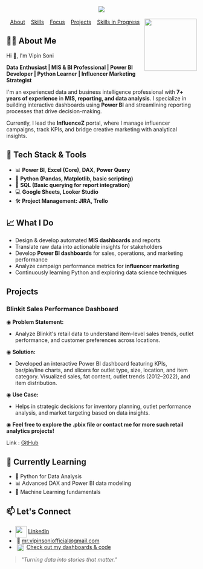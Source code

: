 <!--Image-->
<div align="center">
  <a href="https://github.com/VipinSoni-Git/" title="Welcome to Vipin's GitHub"><img src="https://github.com/user-attachments/assets/cf41c271-9de9-42c8-9f62-f57c4f88abf5"></a>
    <br><br>
</div>

<!--RESUME with DownloadButton-->
<a href="https://drive.google.com/file/d/1UotmXV9abEQW6C73ZBbS8JVlF3Zsr9fu/view?usp=drive_link" title="Resume">
 <img src="https://github.com/user-attachments/assets/c2bb4e3b-3ba6-40d1-957a-80bf5b3e498a" width=138 align="right"/>
</a>

<!--Anchor Menu-->
<div align="center">
  <a href="#-about-me">About</a>&nbsp;&nbsp;&nbsp;
  <a href="#-tech-stack--tools">Skills</a>&nbsp;&nbsp;&nbsp;
  <a href="#-what-i-do">Focus</a>&nbsp;&nbsp;&nbsp;
  <a href="#projects">Projects</a>&nbsp;&nbsp;&nbsp;
  <a href="#-currently-learning">Skills in Progress</a>
</div>
 
 
## 👨‍💻 About Me

Hi 👋, I'm Vipin Soni

**Data Enthusiast | MIS & BI Professional | Power BI Developer | Python Learner | Influencer Marketing Strategist**

I'm an experienced data and business intelligence professional with **7+ years of experience** in **MIS, reporting, and data analysis**. I specialize in building interactive dashboards using **Power BI** and streamlining reporting processes that drive decision-making.

Currently, I lead the **InfluenceZ** portal, where I manage influencer campaigns, track KPIs, and bridge creative marketing with analytical insights.

## 🚀 Tech Stack & Tools

- 📊 **Power BI**, **Excel (Core)**, **DAX**, **Power Query**  
- 🐍 **Python (Pandas, Matplotlib, basic scripting)**
- 📁 **SQL (Basic querying for report integration)**
- 💻 **Google Sheets, Looker Studio**
- 🛠️ **Project Management: JIRA, Trello**

## 📈 What I Do

- Design & develop automated **MIS dashboards** and reports
- Translate raw data into actionable insights for stakeholders
- Develop **Power BI dashboards** for sales, operations, and marketing performance
- Analyze campaign performance metrics for **influencer marketing**
- Continuously learning Python and exploring data science techniques

## Projects

### **Blinkit Sales Performance Dashboard**

◉ **Problem Statement:**
- Analyze Blinkit's retail data to understand item-level sales trends, outlet performance, and customer preferences across locations.

◉ **Solution:**
- Developed an interactive Power BI dashboard featuring KPIs, bar/pie/line charts, and slicers for outlet type, size, location, and item category. Visualized sales, fat content, outlet trends (2012–2022), and item distribution.

◉ **Use Case:**
- Helps in strategic decisions for inventory planning, outlet performance analysis, and market targeting based on data insights.

◉ **Feel free to explore the .pbix file or contact me for more such retail analytics projects!**

Link&nbsp;:&nbsp;[GitHub](https://github.com/VipinSoni-Git/Blinkit-Sales-Dashboard)

## 🌱 Currently Learning

- 🐍 Python for Data Analysis
- 📊 Advanced DAX and Power BI data modeling
- 🧠 Machine Learning fundamentals

## 📫 Let's Connect

- <img src="https://github.com/user-attachments/assets/9dbab236-1169-4e4d-9696-b4033868e4a7" width="30" align="center"/> [Linkedin](https://www.linkedin.com/in/er-vipinsoni/)
- &nbsp;📧 mr.vipinsoniofficial@gmail.com
- &nbsp;<img src="https://github.com/user-attachments/assets/8df5bde8-e669-40b4-80d2-a09c36752cd6" width="18" align="center"/>&nbsp;&nbsp;[Check out my dashboards & code](https://github.com/VipinSoni-Git)

> *"Turning data into stories that matter."*
